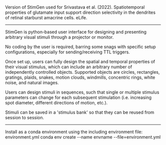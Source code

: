Version of StimGen used for Srivastava et al. (2022). Spatiotemporal properties of glutamate input support direction selectivity in the dendrites of retinal starburst amacrine cells. eLife.

--------------------
StimGen is python-based user interface for designing and presenting arbitrary visual stimuli through a projector or monitor.

No coding by the user is required, barring some snags with specific setup configurations, especially for sending/receiving TTL triggers. 

Once set up, users can fully design the spatial and temporal properties of their visual stimulus, which can include an arbitrary number of independently controlled objects. Supported objects are circles, rectangles, gratings, plaids, snakes, motion clouds, windmills, concentric rings, white noise, and natural images.

Users can design stimuli in sequences, such that single or multiple stimulus parameters can change for each subsequent stimulation (i.e. increasing spot diameter, different directions of motion, etc.).

Stimuli can be saved in a 'stimulus bank' so that they can be reused from session to session. 

--------------------
Install as a conda environment using the including environment file: environment.yml
conda env create --name envname --file=environment.yml

